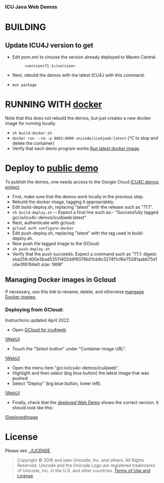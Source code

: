 ### ICU Java Web Demos

# BUILDING

## Update ICU4J version to get
* Edit pom.xml to choose the version already deployed to Maven Central.

```      <artifactId>icu4j</artifactId>
         <version>71.1</version>
```
* Next, rebuild the demos with the latest ICU4J with this command:
- `mvn package`


# RUNNING WITH [docker](https://docker.io)
Note that this does not rebuild the demos, but just creates a new docker image for running locally.

- `sh build-docker.sh`
- `docker run --rm -p 8083:8080 unicode/icu4jweb:latest`  (^C to stop and delete the container)
- Verify that each demo program works [Run latest docker image](http://127.0.0.1:8083/icu4jweb/).

# Deploy to [public demo](https://icu4j-demos.unicode.org/icu4jweb/)
To publish the demos, one needs access to the Google Cloud [ICU4C demos project](https://pantheon.corp.google.com/run/deploy/us-central1/icu4jweb?project=icu4c-demos).

- First, make sure that the demos work locally in the previous step.
- Rebuild the docker image, tagging it appropriately.
- Edit build-deploy.sh, replacing "latest" with the release such as "71.1".
- `sh build-deploy.sh`
-- Expect a final line such as:- "Successfully tagged gcr.io/icu4c-demos/icu4jweb:latest"
- Next, authenticate with gcloud:
- `gcloud auth configure-docker`
- Edit push-deploy.sh, replacing "latest" with the tag used in build-deploy.sh.
- Now push the tagged image to the GCloud:
- `sh push-deploy.sh`
- Verify that the push succeeds. Expect a command such as
"71.1: digest: sha256:d00e3bad53511402d4f9376b01cb9c3274f1cf6e75281aabb75e1c6e3f8766e0 size: 1999"


## Managing Docker images in Gcloud
If necessary, use this link to rename, delete, and otherwise [mangage Docker images](https://pantheon.corp.google.com/gcr/images/icu4c-demos?project=icu4c-demos).

### Deploying from GCloud:
Instructions updated April 2022.
- Open [GCloud for icu4jweb](https://pantheon.corp.google.com/run/deploy/us-central1/icu4jweb?project=icu4c-demos)

[!WebUI](/images/GCloudIcu4jWebUI.png)

- Touch the "Select button" under "Container image URL".

[!WebUI](/images/GCloudIcu4jWebSelectImage.png)

- Open the menu item "gcr.io/icu4c-demos/icu4jweb".
- Highlight and then select (big blue button) the latest image that was pushed.
- Select "Deploy" (big blue button, lower left).

[!WebUI](/images/GCloudIcu4jWebSelectImage.png)

- Finally, check that the [deployed Web Demo](https://icu4j-demos.unicode.org/icu4jweb/) shows the correct version. It should look like this:

[!DeployedImage](/images/GCloudIcu4jDeployedImage.png)

# License

Please see [../LICENSE](../LICENSE)

> Copyright © 2016 and later Unicode, Inc. and others. All Rights Reserved.
Unicode and the Unicode Logo are registered trademarks 
of Unicode, Inc. in the U.S. and other countries.
[Terms of Use and License](http://www.unicode.org/copyright.html)
